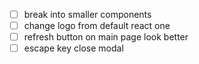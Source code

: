 - [ ] break into smaller components
- [ ] change logo from default react one
- [ ] refresh button on main page look better
- [ ] escape key close modal
